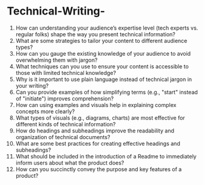 # Technical-Writing-
1. How can understanding your audience’s expertise level (tech experts vs. regular folks) shape the way you present technical information?
2. What are some strategies to tailor your content to different audience types?
3. How can you gauge the existing knowledge of your audience to avoid overwhelming them with jargon?
4. What techniques can you use to ensure your content is accessible to those with limited technical knowledge?
5. Why is it important to use plain language instead of technical jargon in your writing?
6. Can you provide examples of how simplifying terms (e.g., "start" instead of "initiate") improves comprehension?
7. How can using examples and visuals help in explaining complex concepts more clearly?
8. What types of visuals (e.g., diagrams, charts) are most effective for different kinds of technical information?
9. How do headings and subheadings improve the readability and organization of technical documents?
10. What are some best practices for creating effective headings and subheadings?
11. What should be included in the introduction of a Readme to immediately inform users about what the product does?
12. How can you succinctly convey the purpose and key features of a product?
